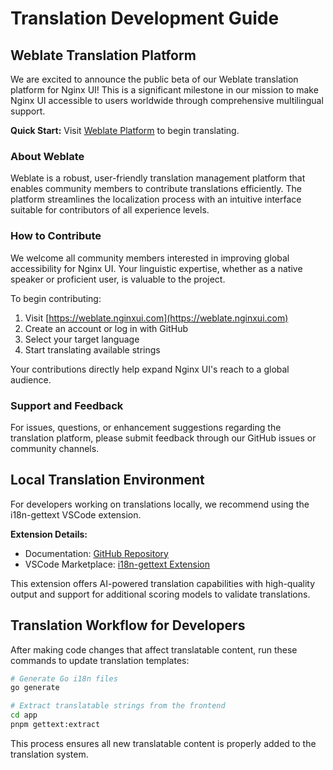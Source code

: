 # Translation Development Guide

## Weblate Translation Platform

We are excited to announce the public beta of our Weblate translation platform for Nginx UI! This is a significant milestone in our mission to make Nginx UI accessible to users worldwide through comprehensive multilingual support.

**Quick Start:** Visit [Weblate Platform](https://weblate.nginxui.com) to begin translating.

### About Weblate

Weblate is a robust, user-friendly translation management platform that enables community members to contribute translations efficiently. The platform streamlines the localization process with an intuitive interface suitable for contributors of all experience levels.

### How to Contribute

We welcome all community members interested in improving global accessibility for Nginx UI. Your linguistic expertise, whether as a native speaker or proficient user, is valuable to the project.

To begin contributing:
1. Visit [https://weblate.nginxui.com](https://weblate.nginxui.com)
2. Create an account or log in with GitHub
3. Select your target language
4. Start translating available strings

Your contributions directly help expand Nginx UI's reach to a global audience.

### Support and Feedback

For issues, questions, or enhancement suggestions regarding the translation platform, please submit feedback through our GitHub issues or community channels.

## Local Translation Environment

For developers working on translations locally, we recommend using the i18n-gettext VSCode extension.

**Extension Details:**
- Documentation: [GitHub Repository](https://github.com/akinoccc/i18n-gettext)
- VSCode Marketplace: [i18n-gettext Extension](https://marketplace.visualstudio.com/items?itemName=akino.i18n-gettext)

This extension offers AI-powered translation capabilities with high-quality output and support for additional scoring models to validate translations.

## Translation Workflow for Developers

After making code changes that affect translatable content, run these commands to update translation templates:

```bash
# Generate Go i18n files
go generate

# Extract translatable strings from the frontend
cd app
pnpm gettext:extract
```

This process ensures all new translatable content is properly added to the translation system.